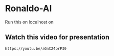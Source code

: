 # Ronaldo-AI
Run this on localhost on

## Watch this video for presentation
 ```https://youtu.be/aGnC24prPI0```

